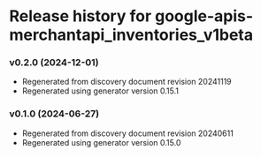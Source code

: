 # Release history for google-apis-merchantapi_inventories_v1beta

### v0.2.0 (2024-12-01)

* Regenerated from discovery document revision 20241119
* Regenerated using generator version 0.15.1

### v0.1.0 (2024-06-27)

* Regenerated from discovery document revision 20240611
* Regenerated using generator version 0.15.0

